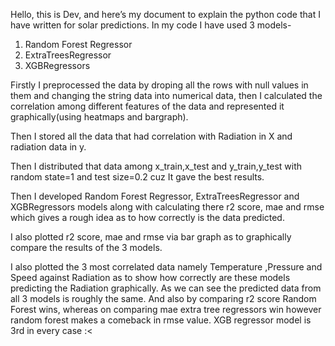 Hello, this is Dev, and here’s my document to explain the python code that I have written for solar predictions.
In my code I have used 3 models- 
1. Random Forest Regressor
2. ExtraTreesRegressor
3. XGBRegressors
   
Firstly  I preprocessed the data by droping all the rows with null values in them and changing the string data into numerical data, then I calculated the correlation among different features of the data and represented it graphically(using heatmaps and bargraph). 

Then I stored all the data that had correlation with Radiation in X and radiation data in y.

Then I distributed that data among x_train,x_test and y_train,y_test with random state=1 and test size=0.2 cuz It gave the best results.

Then I developed Random Forest Regressor, ExtraTreesRegressor and XGBRegressors models along with calculating there r2 score, mae and rmse which gives a rough idea as to how correctly is the data predicted. 

I also plotted r2 score, mae and rmse via bar graph as to graphically compare the results of the 3 models.

I also plotted the 3 most correlated data namely Temperature ,Pressure and Speed against Radiation as to show how correctly are these models predicting the Radiation graphically.
As we can see the predicted data from all 3 models is roughly the same. And also by comparing r2 score Random Forest wins, whereas on comparing mae extra tree regressors win however random forest makes a comeback in rmse value. XGB regressor model is 3rd in every case :< 

